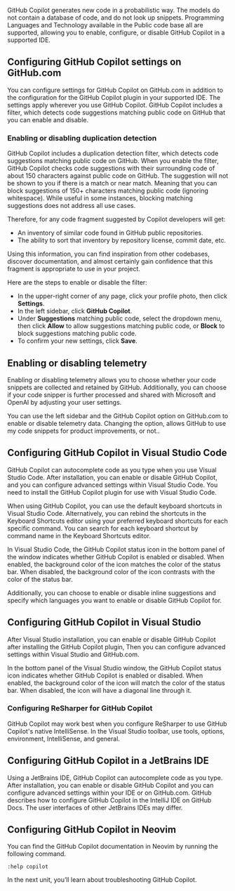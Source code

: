 GitHub Copilot generates new code in a probabilistic way. The models do not contain a database of code, and do not look up snippets. Programming Languages and Technology available in the Public code base all are supported, allowing you to enable, configure, or disable GitHub Copilot in a supported IDE.

## Configuring GitHub Copilot settings on GitHub.com

You can configure settings for GitHub Copilot on GitHub.com in addition to the configuration for the GitHub Copilot plugin in your supported IDE. The settings apply wherever you use GitHub Copilot. GitHub Copilot includes a filter, which detects code suggestions matching public code on GitHub that you can enable and disable.

### Enabling or disabling duplication detection

GitHub Copilot includes a duplication detection filter, which detects code suggestions matching public code on GitHub. When you enable the filter, GitHub Copilot checks code suggestions with their surrounding code of about 150 characters against public code on GitHub. The suggestion will not be shown to you if there is a match or near match. Meaning that you can block suggestions of 150+ characters matching public code (ignoring whitespace). While useful in some instances, blocking matching suggestions does not address all use cases.

Therefore, for any code fragment suggested by Copilot developers will get:

- An inventory of similar code found in GitHub public repositories.
- The ability to sort that inventory by repository license, commit date, etc.

Using this information, you can find inspiration from other codebases, discover documentation, and almost certainly gain confidence that this fragment is appropriate to use in your project.

Here are the steps to enable or disable the filter:

- In the upper-right corner of any page, click your profile photo, then click **Settings**.
- In the left sidebar, click **GitHub Copilot**.
- Under **Suggestions** matching public code, select the dropdown menu, then click **Allow** to allow suggestions matching public code, or **Block** to block suggestions matching public code.
- To confirm your new settings, click **Save**.

## Enabling or disabling telemetry

Enabling or disabling telemetry allows you to choose whether your code snippets are collected and retained by GitHub. Additionally, you can choose if your code snipper is further processed and shared with Microsoft and OpenAI by adjusting your user settings.

You can use the left sidebar and the GitHub Copilot option on GitHub.com to enable or disable telemetry data. Changing the option, allows GitHub to use my code snippets for product improvements, or not..

## Configuring GitHub Copilot in Visual Studio Code

GitHub Copilot can autocomplete code as you type when you use Visual Studio Code. After installation, you can enable or disable GitHub Copilot, and you can configure advanced settings within Visual Studio Code.  You need to install the GitHub Copilot plugin for use with Visual Studio Code.

When using GitHub Copilot, you can use the default keyboard shortcuts in Visual Studio Code. Alternatively, you can rebind the shortcuts in the Keyboard Shortcuts editor using your preferred keyboard shortcuts for each specific command. You can search for each keyboard shortcut by command name in the Keyboard Shortcuts editor.

In Visual Studio Code, the GitHub Copilot status icon in the bottom panel of the window indicates whether GitHub Copilot is enabled or disabled. When enabled, the background color of the icon matches the color of the status bar. When disabled, the background color of the icon contrasts with the color of the status bar.

<!-- Add image from here, https://docs.github.com/en/copilot/configuring-github-copilot/configuring-github-copilot-in-visual-studio-code#enabling-or-disabling-github-copilot -->

Additionally, you can choose to enable or disable inline suggestions and specify which languages you want to enable or disable GitHub Copilot for.

## Configuring GitHub Copilot in Visual Studio

After Visual Studio installation, you can enable or disable GitHub Copilot after installing the GitHub Copilot plugin, Then you can configure advanced settings within Visual Studio and GitHub.com.

In the bottom panel of the Visual Studio window, the GitHub Copilot status icon indicates whether GitHub Copilot is enabled or disabled. When enabled, the background color of the icon will match the color of the status bar. When disabled, the icon will have a diagonal line through it.

<!-- add image, https://docs.github.com/en/copilot/configuring-github-copilot/configuring-github-copilot-in-visual-studio#enabling-or-disabling-github-copilot -->

### Configuring ReSharper for GitHub Copilot

GitHub Copilot may work best when you configure ReSharper to use GitHub Copilot's native IntelliSense. In the Visual Studio toolbar, use tools, options, environment, IntelliSense, and general.

## Configuring GitHub Copilot in a JetBrains IDE

Using a JetBrains IDE, GitHub Copilot can autocomplete code as you type. After installation, you can enable or disable GitHub Copilot and you can configure advanced settings within your IDE or on GitHub.com. GitHub describes how to configure GitHub Copilot in the IntelliJ IDE on GitHub Docs. The user interfaces of other JetBrains IDEs may differ.

## Configuring GitHub Copilot in Neovim

You can find the GitHub Copilot documentation in Neovim by running the following command.

`:help copilot`

In the next unit, you’ll learn about troubleshooting GitHub Copilot.

<!-- Do not add a unit summary or references/links -->
